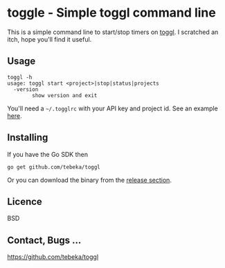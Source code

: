 # toggle - Simple toggl command line

This is a simple command line to start/stop timers on [toggl](https://toggl.com/). I scratched an itch, hope you'll find it useful.

## Usage

    toggl -h
    usage: toggl start <project>|stop|status|projects
      -version
            show version and exit

You'll need a `~/.togglrc` with your API key and project id. See an example
[here](togglrc-example).

## Installing

If you have the Go SDK then

    go get github.com/tebeka/toggl

Or you can download the binary from the [release section](https://github.com/tebeka/toggl/releases).

## Licence
BSD

## Contact, Bugs ...

https://github.com/tebeka/toggl


## 
